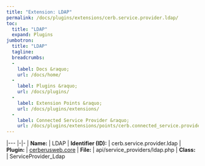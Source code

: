 ```yaml
---
title: "Extension: LDAP"
permalink: /docs/plugins/extensions/cerb.service.provider.ldap/
toc:
  title: "LDAP"
  expand: Plugins
jumbotron:
  title: "LDAP"
  tagline: 
  breadcrumbs:
  -
    label: Docs &raquo;
    url: /docs/home/
  -
    label: Plugins &raquo;
    url: /docs/plugins/
  -
    label: Extension Points &raquo;
    url: /docs/plugins/extensions/
  -
    label: Connected Service Provider &raquo;
    url: /docs/plugins/extensions/points/cerb.connected_service.provider
---
```


|---
|-|-
| **Name:** | LDAP
| **Identifier (ID):** | cerb.service.provider.ldap
| **Plugin:** | [cerberusweb.core](/docs/plugins/cerberusweb.core/)
| **File:** | api/service_providers/ldap.php
| **Class:** | ServiceProvider_Ldap

